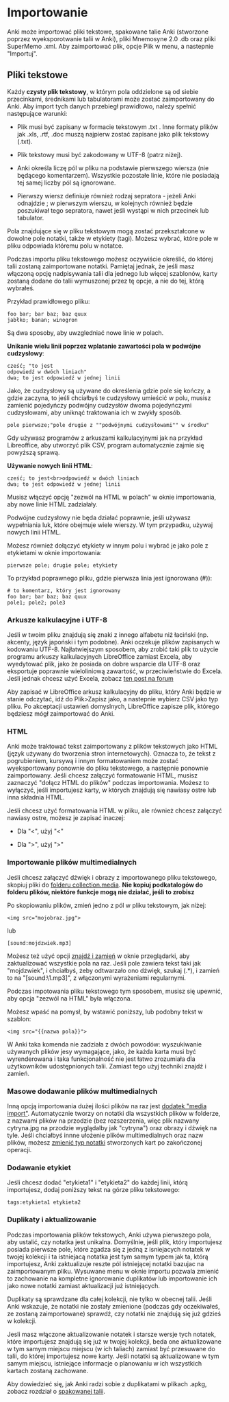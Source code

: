# Importowanie

Anki może importować pliki tekstowe, spakowane talie Anki (stworzone poprzez wyeksporotwanie talii w Anki), pliki Mnemosyne 2.0 .db oraz pliki SuperMemo .xml. Aby zaimportować plik, opcje Plik w menu, a nastepnie "Importuj".

## Pliki tekstowe

Każdy **czysty plik tekstowy**, w którym pola oddzielone są od siebie przecinkami, średnikami lub tabulatorami może zostać zaimportowany do Anki. Aby import tych danych przebiegł prawidłowo, należy spełnić następujące warunki:

-   Plik musi być zapisany w formacie tekstowym .txt . Inne formaty plików jak .xls, .rtf, .doc muszą najpierw zostać zapisane jako plik tekstowy (.txt).

-   Plik tekstowy musi być zakodowany w UTF-8 (patrz niżej).

-   Anki określa liczę pól w pliku na podstawie pierwszego wiersza (nie będącego komentarzem). Wszystkie pozostałe linie, które nie posiadają tej samej liczby pól są ignorowane.

-   Pierwszy wiersz definiuje również rodzaj sepratora - jeżeli Anki odnajdzie ; w pierwszym wierszu, w kolejnych również będzie poszukiwał tego sepratora, nawet jeśli wystąpi w nich przecinek lub tabulator.

Pola znajdujące się w pliku tekstowym mogą zostać przekształcone w dowolne pole notatki, także w etykiety (tagi). Możesz wybrać, które pole w pliku odpowiada któremu polu w notatce.

Podczas importu pliku tekstowego możesz oczywiście określić, do której talii zostaną zaimportowane notatki. Pamiętaj jednak, że jeśli masz włączoną opcję nadpisywania talii dla jednego lub więcej szablonów, karty zostaną dodane do talii wymuszonej przez tę opcje, a nie do tej, którą wybrałeś.

Przykład prawidłowego pliku:

    foo bar; bar baz; baz quux
    jabłko; banan; winogron

Są dwa sposoby, aby uwzgledniać nowe linie w polach.

**Unikanie wielu linii poprzez wplatanie zawartości pola w podwójne cudzysłowy**:

    cześć; "to jest
    odpowiedź w dwóch liniach"
    dwa; to jest odpowiedź w jednej linii

Jako, że cudzysłowy są używane do określenia gdzie pole się kończy, a gdzie zaczyna, to jeśli chciałbyś te cudzysłowy umieścić w polu, musisz zamienić pojedyńczy podwójny cudzysłów dwoma pojedyńczymi cudzysłowami, aby uniknąć traktowania ich w zwykły sposób.

    pole pierwsze;"pole drugie z ""podwójnymi cudzysłowami"" w środku"

Gdy używasz programów z arkuszami kalkulacyjnymi jak na przykład Libreoffice, aby utworzyć plik CSV, program automatycznie zajmie się powyższą sprawą.

**Używanie nowych linii HTML**:

    cześć; to jest<br>odpowiedź w dwóch liniach
    dwa; to jest odpowiedź w jednej linii

Musisz włączyć opcję "zezwól na HTML w polach" w oknie importowania, aby nowe linie HTML zadziałały.

Podwójne cudzysłowy nie będa działać poprawnie, jeśli używasz wypełniania luk, które obejmuje wiele wierszy. W tym przypadku, używaj nowych linii HTML. 

Możesz również dołączyć etykiety w innym polu i wybrać je jako pole z etykietami w oknie importowania:

    pierwsze pole; drugie pole; etykiety

To przykład poprawnego pliku, gdzie pierwsza linia jest ignorowana (\#)):

    # to komentarz, który jest ignorowany
    foo bar; bar baz; baz quux
    pole1; pole2; pole3

### Arkusze kalkulacyjne i UTF-8

Jeśli w twoim pliku znajdują się znaki z innego alfabetu niż łaciński (np. akcenty, język japoński i tym podobne). Anki oczekuje plików zapisanych w kodowaniu UTF-8. Najłatwiejszym sposobem, aby zrobić taki plik to użycie programu arkuszy kalkulacyjnych LibreOffice zamiast Excela, aby wyedytować plik, jako że posiada on dobre wsparcie dla UTF-8 oraz eksportuje poprawnie wieloliniową zawartość, w przeciwieństwie do Excela. Jeśli jednak chcesz użyć Excela, zobacz [ten post na forum](https://docs.google.com/document/d/12YE_FS6A9ANLTESJNtPP116ti4nNmCBghyoJBRtno_k/edit?usp=sharing)
 
Aby zapisać w LibreOffice arkusz kalkulacyjny do pliku, który Anki będzie w stanie odczytać, idź do Plik&gt;Zapisz jako, a nastepnie wybierz CSV jako typ pliku. Po akceptacji ustawień domyslnych, LibreOffice zapisze plik, którego będziesz mógł zaimportować do Anki.

### HTML

Anki może traktować tekst zaimportowany z plików tekstowych jako HTML (język używany do tworzenia stron internetowych). Oznacza to, że tekst z pogrubieniem, kursywą i innym formatowaniem może zostać wyeksportowany ponownie do pliku tekstowego, a następnie ponownie zaimportowany. Jeśli chcesz załączyć formatowanie HTML, musisz zaznaczyć "dołącz HTML do plików" podczas importowania. Możesz to wyłączyć, jeśli importujesz karty, w których znajdują się nawiasy ostre lub inna składnia HTML.

Jeśli chcesz użyć formatowania HTML w pliku, ale również chcesz załączyć nawiasy ostre, możesz je zapisać inaczej:

-   Dla "&lt;", użyj "&lt;"

-   Dla "&gt;", użyj "&gt;"

### Importowanie plików multimedialnych

Jeśli chcesz załączyć dźwięk i obrazy z importowanego pliku tekstowego, skopiuj pliki do [folderu collection.media](files.md). **Nie kopiuj podkatalogów do folderu plików, niektóre funkcje mogą nie działać, jeśli to zrobisz**

Po skopiowaniu plików, zmień jedno z pól w pliku tekstowym, jak niżej:

    <img src="mojobraz.jpg">

lub

    [sound:mojdzwiek.mp3]

Możesz też użyć opcji [znajdź i zamień](browsing.md) w oknie przeglądarki, aby zaktualizować wszystkie pola na raz. Jeśli pole zawiera tekst taki jak "mojdzwiek", i chciałbyś, żeby odtwarzało ono dźwięk, szukaj (.\*), i zamień to na "\[sound:\\1.mp3\]", z włączonymi wyrażeniami regularnymi. 

Podczas impotowania pliku tekstowego tym sposobem, musisz się upewnić, aby opcja "zezwól na HTML" była włączona.

Możesz wpaść na pomysł, by wstawić poniższy, lub podobny tekst w szablon:

    <img src="{{nazwa pola}}">

W Anki taka komenda nie zadziała z dwóch powodów: wyszukiwanie używanych plików jesy wymagające, jako, że każda karta musi być wyrenderowana i taka funkcjonalność nie jest łatwo zrozumiała dla użytkowników udostępnionych talii. Zamiast tego użyj techniki znajdź i zamień.

### Masowe dodawanie plików multimedialnych

Inną opcją importowania dużej ilości plików na raz jest [dodatek "media import"](https://ankiweb.net/shared/info/1531997860). Automatycznie tworzy on notatki dla wszystkich plików w folderze, z nazwami plików na przodzie (bez rozszerzenia, więc plik nazwany cytryna.jpg na przodzie wyglądalby jak "cytryna") oraz obrazy i dźwięk na tyle. Jeśli chciałbyś innne ułożenie plików multimedialnych oraz nazw plików, możesz [zmienić typ notatki](browsing.md) stworzonych kart po zakończonej operacji.

### Dodawanie etykiet

Jeśli chcesz dodać "etykieta1" i "etykieta2" do każdej linii, którą importujesz, dodaj poniższy tekst na górze pliku tekstowego:

    tags:etykieta1 etykieta2

### Duplikaty i aktualizowanie

Podczas importowania plików tekstowych, Anki używa pierwszego pola, aby ustalić, czy notatka jest unikalna. Domyślnie, jeśli plik, który importujesz posiada pierwsze pole, które zgadza się z jedną z isniejacych notatek w twojej kolekcji i ta istniejacą notatka jest tym samym typem jak ta, którą importujesz, Anki zaktualizuje reszte pól istniejącej notatki  bazujac na zaimportowanym pliku. Wysuwane menu w oknie importu pozwala zmienić to zachowanie na kompletne ignorowanie duplikatów lub importowanie ich jako nowe notatki zamiast aktualizacji już istniejących.

Duplikaty są sprawdzane dla całej kolekcji, nie tylko w obecnej talii. Jeśli Anki wskazuje, że notatki nie zostały zmienione (podczas gdy oczekiwałeś, ze zostaną zaimportowane) sprawdź, czy notatki nie znajdują się już gdzieś w kolekcji.

Jesli masz włączone aktualizowanie notatek i starsze wersje tych notatek, które importujesz znajdują się już w twojej kolekcji, beda one aktualizowane w  tym samym miejscu miejscu (w ich taliach) zamiast być przesuwane do talii, do której importujesz nowe karty. Jeśli notatki są aktualizowane w tym samym  miejscu, istniejące informacje o planowaniu w ich wszystkich kartach zostaną zachowane.

Aby dowiedzieć się, jak Anki radzi sobie z duplikatami w plikach .apkg, zobacz rozdział o [spakowanej talii](exporting.md).
